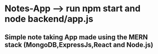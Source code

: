 # Notes-App  --> run npm start and node backend/app.js 
## Simple note taking App made using the MERN stack (MongoDB,ExpressJs,React and Node.js)

